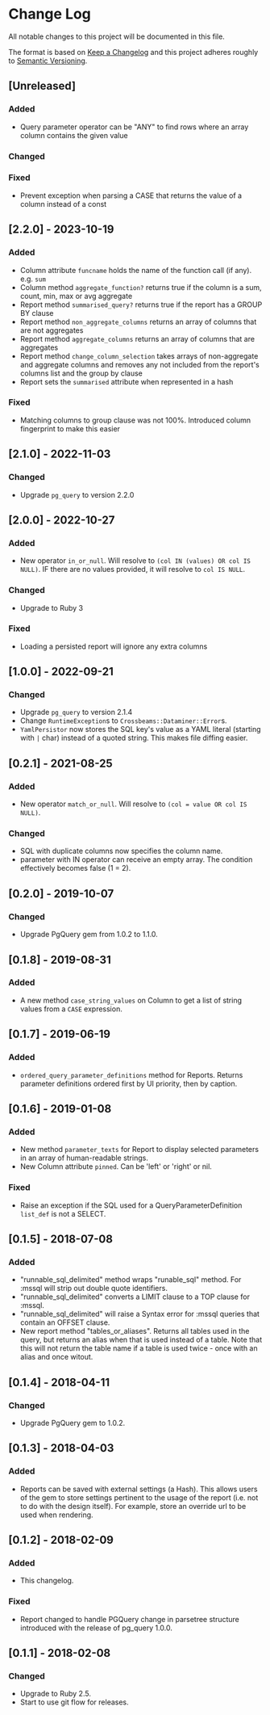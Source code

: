 # Change Log
All notable changes to this project will be documented in this file.

The format is based on [Keep a Changelog](http://keepachangelog.com/)
and this project adheres roughly to [Semantic Versioning](http://semver.org/).


## [Unreleased]
### Added
- Query parameter operator can be "ANY" to find rows where an array column contains the given value
### Changed
### Fixed
- Prevent exception when parsing a CASE that returns the value of a column instead of a const

## [2.2.0] - 2023-10-19
### Added
- Column attribute `funcname` holds the name of the function call (if any). e.g. `sum`
- Column method `aggregate_function?` returns true if the column is a sum, count, min, max or avg aggregate
- Report method `summarised_query?` returns true if the report has a GROUP BY clause
- Report method `non_aggregate_columns` returns an array of columns that are not aggregates
- Report method `aggregate_columns` returns an array of columns that are aggregates
- Report method `change_column_selection` takes arrays of non-aggregate and aggregate columns and removes any not included from the report's columns list and the group by clause
- Report sets the `summarised` attribute when represented in a hash
### Fixed
- Matching columns to group clause was not 100%. Introduced column fingerprint to make this easier

## [2.1.0] - 2022-11-03
### Changed
- Upgrade `pg_query` to version 2.2.0

## [2.0.0] - 2022-10-27
### Added
- New operator `in_or_null`. Will resolve to `(col IN (values) OR col IS NULL)`. IF there are no values provided, it will resolve to `col IS NULL`.
### Changed
- Upgrade to Ruby 3
### Fixed
- Loading a persisted report will ignore any extra columns

## [1.0.0] - 2022-09-21
### Changed
- Upgrade `pg_query` to version 2.1.4
- Change `RuntimeException`s to `Crossbeams::Dataminer::Error`s.
- `YamlPersistor` now stores the SQL key's value as a YAML literal (starting with `|` char) instead of a quoted string. This makes file diffing easier.

## [0.2.1] - 2021-08-25
### Added
- New operator `match_or_null`. Will resolve to `(col = value OR col IS NULL)`.
### Changed
- SQL with duplicate columns now specifies the column name.
- parameter with IN operator can receive an empty array. The condition effectively becomes false (1 = 2).

## [0.2.0] - 2019-10-07
### Changed
- Upgrade PgQuery gem from 1.0.2 to 1.1.0.

## [0.1.8] - 2019-08-31
### Added
- A new method `case_string_values` on Column to get a list of string values from a `CASE` expression.

## [0.1.7] - 2019-06-19
### Added
- `ordered_query_parameter_definitions` method for Reports. Returns parameter definitions ordered first by UI priority, then by caption.

## [0.1.6] - 2019-01-08
### Added
- New method `parameter_texts` for Report to display selected parameters in an array of human-readable strings.
- New Column attribute `pinned`. Can be 'left' or 'right' or nil.
### Fixed
- Raise an exception if the SQL used for a QueryParameterDefinition `list_def` is not a SELECT.

## [0.1.5] - 2018-07-08
### Added
- "runnable_sql_delimited" method wraps "runable_sql" method. For :mssql will strip out double quote identifiers.
- "runnable_sql_delimited" converts a LIMIT clause to a TOP clause for :mssql.
- "runnable_sql_delimited" will raise a Syntax error for :mssql queries that contain an OFFSET clause.
- New report method "tables_or_aliases". Returns all tables used in the query, but returns an alias when that is used instead of a table.
  Note that this will not return the table name if a table is used twice - once with an alias and once witout.

## [0.1.4] - 2018-04-11
### Changed
- Upgrade PgQuery gem to 1.0.2.

## [0.1.3] - 2018-04-03
### Added
- Reports can be saved with external settings (a Hash). This allows users of the gem to store settings pertinent to the usage of the report (i.e. not to do with the design itself). For example, store an override url to be used when rendering.

## [0.1.2] - 2018-02-09
### Added
- This changelog.
### Fixed
- Report changed to handle PGQuery change in parsetree structure introduced with the release of pg_query 1.0.0.

## [0.1.1] - 2018-02-08
### Changed
- Upgrade to Ruby 2.5.
- Start to use git flow for releases.
